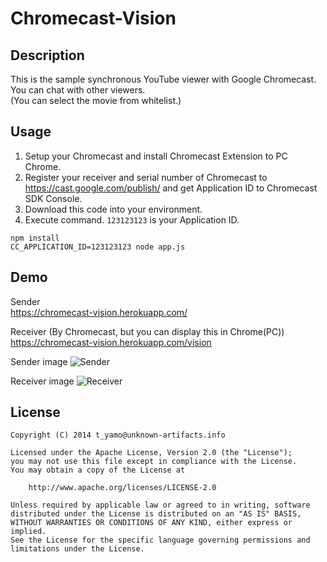 # Chromecast-Vision

## Description

This is the sample synchronous YouTube viewer with Google Chromecast.  
You can chat with other viewers.  
(You can select the movie from whitelist.)

## Usage

1. Setup your Chromecast and install Chromecast Extension to PC Chrome.
2. Register your receiver and serial number of Chromecast to https://cast.google.com/publish/ and get Application ID to Chromecast SDK Console.
3. Download this code into your environment.
4. Execute command. `123123123` is your Application ID.
```
npm install
CC_APPLICATION_ID=123123123 node app.js
```

## Demo

Sender  
https://chromecast-vision.herokuapp.com/

Receiver (By Chromecast, but you can display this in Chrome(PC))  
https://chromecast-vision.herokuapp.com/vision

Sender image
![Sender](http://cdn-ak.f.st-hatena.com/images/fotolife/t/t_yamo/20140608/20140608170025.jpg)

Receiver image
![Receiver](http://cdn-ak.f.st-hatena.com/images/fotolife/t/t_yamo/20140608/20140608170024.jpg)

## License

```
Copyright (C) 2014 t_yamo@unknown-artifacts.info

Licensed under the Apache License, Version 2.0 (the "License");
you may not use this file except in compliance with the License.
You may obtain a copy of the License at

    http://www.apache.org/licenses/LICENSE-2.0

Unless required by applicable law or agreed to in writing, software
distributed under the License is distributed on an "AS IS" BASIS,
WITHOUT WARRANTIES OR CONDITIONS OF ANY KIND, either express or implied.
See the License for the specific language governing permissions and
limitations under the License.
```
